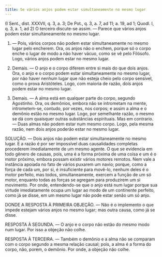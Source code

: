 ```yaml
---
title: Se vários anjos podem estar simultaneamente no mesmo lugar
---
```


(I Sent., dist. XXXVII, q. 3, a. 3; De Pot., q. 3, a. 7, ad 11; a. 19, ad 1; Quodl. I, q. 3, a. 1, ad 2)
  O terceiro discute-se assim. — Parece que vários anjos podem estar simultaneamente no mesmo lugar.  

1. — Pois, vários corpos não podem estar simultaneamente no mesmo lugar pelo encherem. Ora, os anjos não o enchem, porque só o corpo enche o lugar de modo a não haver vácuo, como se vê pelo Filósofo. Logo, vários anjos podem estar no mesmo lugar.  

2. Demais. — O anjo e o corpo diferem entre si mais do que dois anjos. Ora, o anjo e o corpo podem estar simultaneamente no mesmo lugar, por não haver nenhum lugar que não esteja cheio pelo corpo sensível, como o prova Aristóteles. Logo, com maioria de razão, dois anjos podem estar no mesmo lugar.  

3. Demais. — A alma está em qualquer parte do corpo, segundo Agostinho. Ora, os demônios, embora não se intrometam na mente, intrometem-se, contudo, por vezes, nos corpos; e assim a alma e o demônio estão no mesmo lugar. Logo, por semelhante razão, o mesmo se dá com quaisquer outras substâncias espirituais.  Mas em contrario. — Duas almas não podem estar num mesmo corpo. Logo, pela mesma razão, nem dois anjos poderão estar no mesmo lugar.  

SOLUÇÃO. — Dois anjos não podem estar simultaneamente no mesmo lugar. E a razão é por ser impossível duas causalidades completas procederem imediatamente de um mesmo agente. O que se evidencia em todo gênero de causas, pois, uma é a forma próxima de uma coisa e um é o motor próximo, embora possam existir vários motores remotos. Nem vale a instância apoiada no fato de vários puxarem um navio; porque, como a força de cada um, por si, é insuficiente para movê-lo, nenhum deles é o motor perfeito, mas todos, simultaneamente, exercem a função de um só motor, enquanto todas as forças se agregam para produzirem um si movimento. Por onde, entendendo-se que o anjo está num lugar porque sua virtude imediatamente ocupa um lugar ao modo de um continente perfeito, como já se disse, em um mesmo lugar não pode estar senão um só anjo.  

DONDE A RESPOSTA À PRIMEIRA OBJEÇÃO. — Não é o implemento o que impede estejam vários anjos no mesmo lugar; mas outra causa, como já se disse.  

RESPOSTA À SEGUNDA. — O anjo e o corpo não estão do mesmo modo num lugar. Por isso a objeção não colhe.  

RESPOSTA À TERCEIRA. — Também o demônio e a alma não se comparam com o corpo segundo a mesma relação causal; pois, a alma é a forma do corpo, não, porém, o demônio. Por onde, a objeção não colhe.